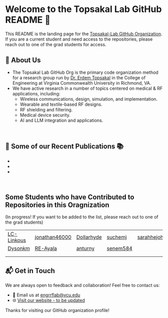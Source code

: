 # Welcome to the Topsakal Lab GitHub README 👋

This README is the landing page for the [Topsakal-Lab GitHub Organization](https://github.com/Topsakal-Lab). If you are a current student and need access to the repositories, please reach out to one of the grad students for access. 


## 📡 About Us
-  The Topsakal Lab GitHub Org is the primary code organization method for a research group run by [Dr. Erdem Topsakal](https://egr.vcu.edu/directory/erdem.topsakal/) in the College of Engineering at Virginia Commonwealth University in Richmond, VA.
-  We have active research in a number of topics centered on medical & RF applications, including:
      - Wireless communications, design, simulation, and implementation.
      - Wearable and textile-based RF designs.
      - RF shielding and filtering.
      - Medical device security.
      - AI and LLM integration and applications.

  
<br>

##  📄 Some of our Recent Publications 📚
- 
- 
- 

<br>

##  Some Students who have Contributed to Repositories in this Oragnization

(In progress! If you want to be added to the list, please reach out to one of the grad students)

|     |     |     |     |     |     |
| --- | --- | --- | --- | --- | --- |
| [LC-Linkous](https://github.com/LC-Linkous)| [jonathan46000](https://github.com/jonathan46000)| [Dollarhyde](https://github.com/Dollarhyde)| [suchemj](https://github.com/suchemj)| [sarahhejohnson](https://github.com/sarahhejohnson)| [agnunnally](https://github.com/agnunnally)|
| [Dysonkm](https://github.com/Dysonkm)| [RE-Ayala](https://github.com/RE-Ayala)| [anturny](https://github.com/anturny)| [senem584](https://github.com/senem584)| []()| []()|
| []()| []()| []()| []()| []()| []()|
| []()| []()| []()| []()| []()| []()|





## 📬 Get in Touch
We are always open to feedback and collaboration! Feel free to contact us:

- 📧 Email us at [engrrflab@vcu.edu](mailto:engrrflab@vcu.edu)
- 🌐 [Visit our website - to be updated](https://www.organization-website.com)



Thanks for visiting our GitHub organization profile!
